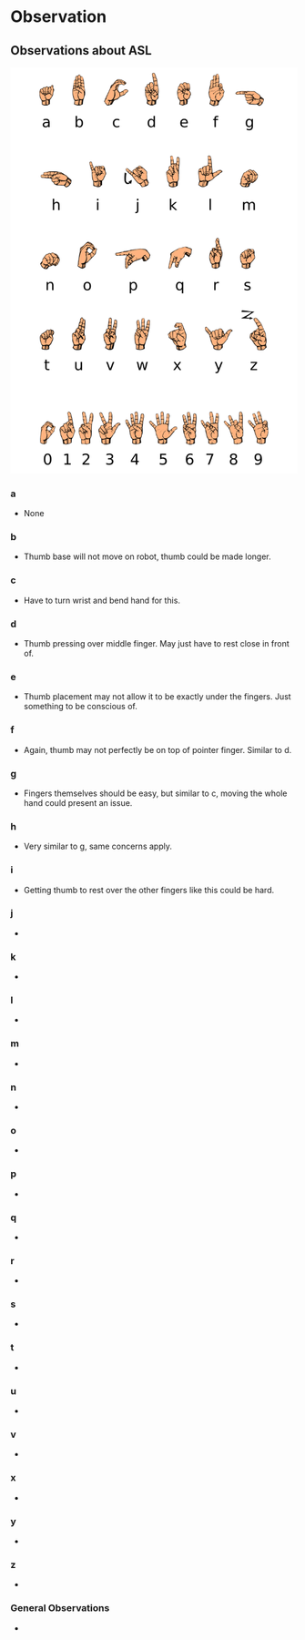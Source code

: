 # Observation

## Observations about ASL

![ASL_Chart](https://github.com/jmuss07/Automated-Sign-Language/blob/29e54383c229b77c35f2ddbddc25b1c4af1a30ff/Images/Planning/ASL_Chart.png?raw=true)

### a

- None

### b

- Thumb base will not move on robot, thumb could be made longer.

### c

- Have to turn wrist and bend hand for this.

### d

- Thumb pressing over middle finger. May just have to rest close in front of.

### e

- Thumb placement may not allow it to be exactly under the fingers. Just something to be conscious of.

### f

- Again, thumb may not perfectly be on top of pointer finger. Similar to d.

### g

- Fingers themselves should be easy, but similar to c, moving the whole hand could present an issue.

### h

- Very similar to g, same concerns apply.

### i

- Getting thumb to rest over the other fingers like this could be hard.

### j

-

### k

-

### l

-

### m

-

### n

-

### o

-

### p

-

### q

-

### r

-

### s

-

### t

-

### u

-

### v

-

### x

-

### y

-

### z

-

### General Observations

-
